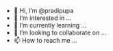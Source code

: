 - 👋 Hi, I’m @pradipupa
- 👀 I’m interested in ...
- 🌱 I’m currently learning ...
- 💞️ I’m looking to collaborate on ...
- 📫 How to reach me ...

<!---
pradipupa/pradipupa is a ✨ special ✨ repository because its `README.md` (this file) appears on your GitHub profile.
You can click the Preview link to take a look at your changes.
--->
